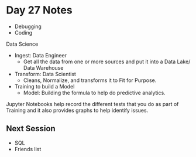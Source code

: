 # Day 27 Notes

* Debugging
* Coding

Data Science
- Ingest: Data Engineer
    - Get all the data from one or more sources and put it into a Data Lake/ Data Warehouse
- Transform: Data Scientist
    - Cleans, Normalize, and transforms it to Fit for Purpose.
- Training to build a Model
    - Model: Building the formula to help do predictive analytics.

Jupyter Notebooks help record the different tests that you do as part of Training
and it also provides graphs to help identify issues.

## Next Session

* SQL
* Friends list
